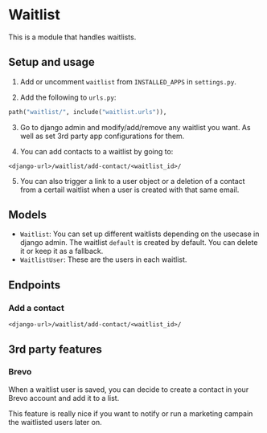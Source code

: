 # Waitlist

This is a module that handles waitlists.

## Setup and usage

1. Add or uncomment `waitlist` from `INSTALLED_APPS` in `settings.py`.

2. Add the following to `urls.py`:
```python
path("waitlist/", include("waitlist.urls")),
```

3. Go to django admin and modify/add/remove any waitlist you want. As well as set 3rd party app configurations for them.

4. You can add contacts to a waitlist by going to:
```
<django-url>/waitlist/add-contact/<waitlist_id>/
```

5. You can also trigger a link to a user object or a deletion of a contact from a certail waitlist when a user is created with that same email.

## Models

- `Waitlist`: You can set up different waitlists depending on the usecase in django admin. The waitlist `default` is created by default. You can delete it or keep it as a fallback.
- `WaitlistUser`: These are the users in each waitlist. 

## Endpoints

### Add a contact
```
<django-url>/waitlist/add-contact/<waitlist_id>/
```

## 3rd party features

### Brevo

When a waitlist user is saved, you can decide to create a contact in your Brevo account and add it to a list.

This feature is really nice if you want to notify or run a marketing campain the waitlisted users later on.